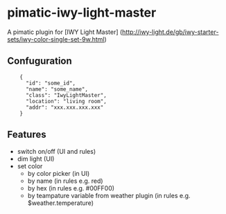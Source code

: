 pimatic-iwy-light-master
=======================

A pimatic plugin for [IWY Light Master] (http://iwy-light.de/gb/iwy-starter-sets/iwy-color-single-set-9w.html)

## Confuguration

```
    {
      "id": "some_id",
      "name": "some_name",
      "class": "IwyLightMaster",
      "location": "living room",
      "addr": "xxx.xxx.xxx.xxx"
    }

```

## Features

- switch on/off (UI and rules)
- dim light (UI)
- set color
  - by color picker (in UI)
  - by name (in rules e.g. red)
  - by hex (in rules e.g. #00FF00)
  - by teampature variable from weather plugin (in rules e.g. $weather.temperature)


